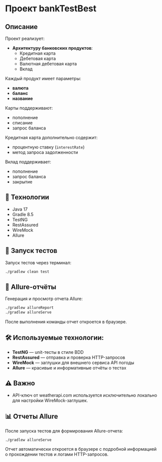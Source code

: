# Проект bankTestBest

## Описание

Проект реализует:

- **Архитектуру банковских продуктов**:
    - Кредитная карта
    - Дебетовая карта
    - Валютная дебетовая карта
    - Вклад

Каждый продукт имеет параметры:
- **валюта**
- **баланс**
- **название**

Карты поддерживают:
- пополнение
- списание
- запрос баланса

Кредитная карта дополнительно содержит:
- процентную ставку (`interestRate`)
- метод запроса задолженности

Вклад поддерживает:
- пополнение
- запрос баланса
- закрытие

## 🚀 Технологии
- Java 17
- Gradle 8.5
- TestNG
- RestAssured
- WireMock
- Allure

## 🚀 Запуск тестов

Запуск тестов через терминал:

```bash
./gradlew clean test
```

## 🧪 Allure-отчёты

Генерация и просмотр отчета Allure:

```bash
./gradlew allureReport
./gradlew allureServe
```

После выполнения команды отчет откроется в браузере.

## 🛠️ Используемые технологии:

- **TestNG** — unit-тесты в стиле BDD
- **RestAssured** — отправка и проверка HTTP-запросов
- **WireMock** — заглушки для внешнего сервиса API погоды
- **Allure** — красивые и информативные отчёты о тестах

## ⚠️ Важно

- API-ключ от weatherapi.com используется исключительно локально для настройки WireMock-заглушек.

## 📊 Отчеты Allure

После запуска тестов для формирования Allure-отчета:

```bash
./gradlew allureServe
```

Отчет автоматически откроется в браузере с подробной информацией о прохождении тестов и логами HTTP-запросов.